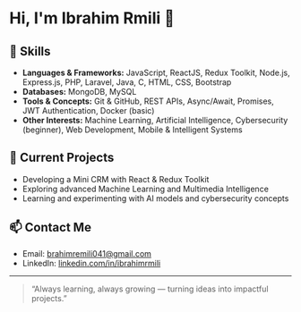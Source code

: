 # Hi, I'm Ibrahim Rmili 👋

## 🚀 Skills
- **Languages & Frameworks:** JavaScript, ReactJS, Redux Toolkit, Node.js, Express.js, PHP, Laravel, Java, C, HTML, CSS, Bootstrap  
- **Databases:** MongoDB, MySQL  
- **Tools & Concepts:** Git & GitHub, REST APIs, Async/Await, Promises, JWT Authentication, Docker (basic)  
- **Other Interests:** Machine Learning, Artificial Intelligence, Cybersecurity (beginner), Web Development, Mobile & Intelligent Systems  

## 🔭 Current Projects
- Developing a Mini CRM with React & Redux Toolkit  
- Exploring advanced Machine Learning and Multimedia Intelligence  
- Learning and experimenting with AI models and cybersecurity concepts  

## 📫 Contact Me
- Email: brahimremili041@gmail.com  
- LinkedIn: [linkedin.com/in/ibrahimrmili](https://linkedin.com/in/ibrahimrmili)  

---

> “Always learning, always growing — turning ideas into impactful projects.”  
